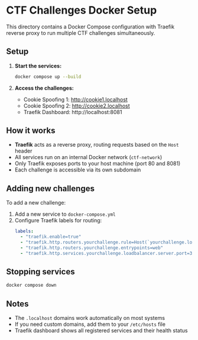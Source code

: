 # CTF Challenges Docker Setup

This directory contains a Docker Compose configuration with Traefik reverse proxy to run multiple CTF challenges simultaneously.

## Setup

1. **Start the services:**

   ```bash
   docker compose up --build
   ```

2. **Access the challenges:**
   - Cookie Spoofing 1: http://cookie1.localhost
   - Cookie Spoofing 2: http://cookie2.localhost
   - Traefik Dashboard: http://localhost:8081

## How it works

- **Traefik** acts as a reverse proxy, routing requests based on the `Host` header
- All services run on an internal Docker network (`ctf-network`)
- Only Traefik exposes ports to your host machine (port 80 and 8081)
- Each challenge is accessible via its own subdomain

## Adding new challenges

To add a new challenge:

1. Add a new service to `docker-compose.yml`
2. Configure Traefik labels for routing:
   ```yaml
   labels:
     - "traefik.enable=true"
     - "traefik.http.routers.yourchallenge.rule=Host(`yourchallenge.localhost`)"
     - "traefik.http.routers.yourchallenge.entrypoints=web"
     - "traefik.http.services.yourchallenge.loadbalancer.server.port=3000"
   ```

## Stopping services

```bash
docker compose down
```

## Notes

- The `.localhost` domains work automatically on most systems
- If you need custom domains, add them to your `/etc/hosts` file
- Traefik dashboard shows all registered services and their health status
